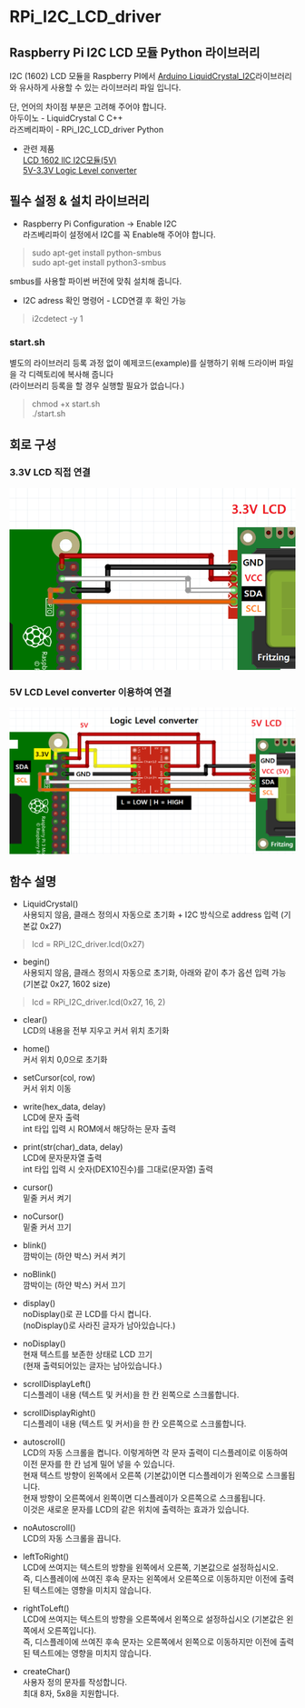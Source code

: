 # RPi_I2C_LCD_driver  

## Raspberry Pi I2C LCD 모듈 Python 라이브러리  

I2C (1602) LCD 모듈을  Raspberry PI에서 [Arduino LiquidCrystal_I2C](https://www.arduino.cc/en/Reference/LiquidCrystal)라이브러리와 유사하게 사용할 수 있는 라이브러리 파일 입니다.  

단, 언어의 차이점 부분은 고려해 주어야 합니다.  
아두이노 - LiquidCrystal  C C++  
라즈베리파이 - RPi_I2C_LCD_driver  Python  

- 관련 제품  
[LCD 1602 llC I2C모듈(5V)](https://www.eleparts.co.kr/EPXHVBKK)  
[5V-3.3V Logic Level converter](https://www.eleparts.co.kr/EPXMRWTR)  
  
## 필수 설정 & 설치 라이브러리  

- Raspberry Pi Configuration -> Enable I2C  
라즈베리파이 설정에서 I2C를 꼭 Enable해 주어야 합니다.  

> sudo apt-get install python-smbus  
> sudo apt-get install python3-smbus  

smbus를 사용할 파이썬 버전에 맞춰 설치해 줍니다.  

- I2C adress 확인 명령어 - LCD연결 후 확인 가능  

> i2cdetect -y 1  
  
  
### start.sh  

별도의 라이브러리 등록 과정 없이 예제코드(example)를 실행하기 위해 드라이버 파일을 각 디렉토리에 복사해 줍니다  
(라이브러리 등록을 할 경우 실행할 필요가 없습니다.)  
  
> chmod +x start.sh  
> ./start.sh  
  
  
## 회로 구성  
  
### 3.3V LCD 직접 연결  
  
![3.3V I2C LCD](./circuit_image/3.3V_I2C_LCD.png)  
  
### 5V LCD Level converter 이용하여 연결  
  
![5V I2C LCD Logic Level converter](./circuit_image/5V_I2C_LCD_Logic_Level_converter.png)  
  
  
## 함수 설명  

- LiquidCrystal()  
사용되지 않음, 클래스 정의시 자동으로 초기화 + I2C 방식으로 address 입력 (기본값 0x27)  

> lcd = RPi_I2C_driver.lcd(0x27)  

- begin()  
사용되지 않음, 클래스 정의시 자동으로 초기화, 아래와 같이 추가 옵션 입력 가능 (기본값 0x27, 1602 size)  

> lcd = RPi_I2C_driver.lcd(0x27, 16, 2)  

- clear()  
LCD의 내용을 전부 지우고 커서 위치 초기화  

- home()  
커서 위치 0,0으로 초기화  

- setCursor(col, row)  
커서 위치 이동  

- write(hex_data, delay)  
LCD에 문자 출력  
int 타입 입력 시 ROM에서 해당하는 문자 출력  

- print(str(char)_data, delay)  
LCD에 문자문자열 출력  
int 타입 입력 시 숫자(DEX10진수)를 그대로(문자열) 출력  

- cursor()  
밑줄 커서 켜기  

- noCursor()  
밑줄 커서 끄기  

- blink()  
깜박이는 (하얀 박스) 커서 켜기  

- noBlink()  
깜박이는 (하얀 박스) 커서 끄기  

- display()  
noDisplay()로 끈 LCD를 다시 켭니다.  
(noDisplay()로 사라진 글자가 남아있습니다.)  

- noDisplay()  
현재 텍스트를 보존한 상태로 LCD 끄기  
(현재 출력되어있는 글자는 남아있습니다.)  

- scrollDisplayLeft()  
디스플레이 내용 (텍스트 및 커서)을 한 칸 왼쪽으로 스크롤합니다.  

- scrollDisplayRight()  
디스플레이 내용 (텍스트 및 커서)을 한 칸 오른쪽으로 스크롤합니다.  

- autoscroll()  
LCD의 자동 스크롤을 켭니다. 이렇게하면 각 문자 출력이 디스플레이로 이동하여 이전 문자를 한 칸 넘게 밀어 넣을 수 있습니다.  
현재 텍스트 방향이 왼쪽에서 오른쪽 (기본값)이면 디스플레이가 왼쪽으로 스크롤됩니다.  
현재 방향이 오른쪽에서 왼쪽이면 디스플레이가 오른쪽으로 스크롤됩니다.  
이것은 새로운 문자를 LCD의 같은 위치에 출력하는 효과가 있습니다.  

- noAutoscroll()  
LCD의 자동 스크롤을 끕니다.  

- leftToRight()  
LCD에 쓰여지는 텍스트의 방향을 왼쪽에서 오른쪽, 기본값으로 설정하십시오.  
즉, 디스플레이에 쓰여진 후속 문자는 왼쪽에서 오른쪽으로 이동하지만 이전에 출력 된 텍스트에는 영향을 미치지 않습니다.  

- rightToLeft()  
LCD에 쓰여지는 텍스트의 방향을 오른쪽에서 왼쪽으로 설정하십시오 (기본값은 왼쪽에서 오른쪽입니다).  
즉, 디스플레이에 쓰여진 후속 문자는 오른쪽에서 왼쪽으로 이동하지만 이전에 출력 된 텍스트에는 영향을 미치지 않습니다.  

- createChar()  
사용자 정의 문자를 작성합니다.  
최대 8자, 5x8을 지원합니다.  
